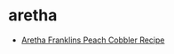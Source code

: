 # aretha

 * [Aretha Franklins Peach Cobbler Recipe](index/a/aretha-franklins-peach-cobbler-recipe.json)
